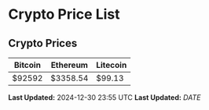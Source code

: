 # Crypto Price List

## Crypto Prices
| Bitcoin | Ethereum | Litecoin |
| ------- | -------- | -------- |
| $92592 | $3358.54 | $99.13 |
**Last Updated:** 2024-12-30 23:55 UTC
**Last Updated:** $DATE$
